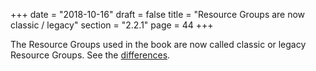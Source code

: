 +++
date = "2018-10-16"
draft = false
title = "Resource Groups are now classic / legacy"
section = "2.2.1"
page = 44
+++

The Resource Groups used in the book are now called classic or legacy Resource Groups. See the <a href="https://docs.aws.amazon.com/ARG/latest/userguide/welcome.html#resource-groups-differences" target="_blank">differences</a>.
